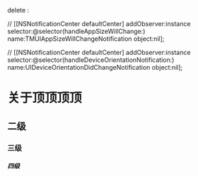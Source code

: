 delete :

//    [[NSNotificationCenter defaultCenter] addObserver:instance selector:@selector(handleAppSizeWillChange:) name:TMUIAppSizeWillChangeNotification object:nil];

//    [[NSNotificationCenter defaultCenter] addObserver:instance selector:@selector(handleDeviceOrientationNotification:) name:UIDeviceOrientationDidChangeNotification object:nil];





# 关于顶顶顶顶

## 二级

### 三级

##### 四级